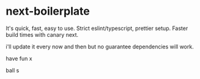 # next-boilerplate

It's quick, fast, easy to use. Strict eslint/typescript, prettier setup. Faster build times with canary next.

i'll update it every now and then but no guarantee dependencies will work.

have fun x

ball s

